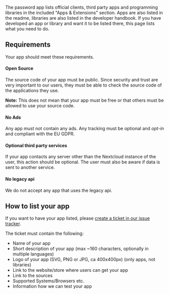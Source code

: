 The password app lists official clients, third party apps and programming libraries in the included "Apps & Extensions" section.
Apps are also listed in the readme, libraries are also listed in the developer handbook.
If you have developed an app or library and want it to be listed there, this page lists what you need to do.

## Requirements
Your app should meet these requirements.

#### Open Source
The source code of your app must be public.
Since security and trust are very important to our users, they must be able to check the source code of the applications they use.

**Note:** This does not mean that your app must be free or that others must be allowed to use your source code.

#### No Ads
Any app must not contain any ads.
Any tracking must be optional and _opt-in_ and compliant with the EU GDPR.

#### Optional third party services
If your app contacts any server other than the Nextcloud instance of the user, this action should be optional.
The user must also be aware if data is sent to another service.

#### No legacy api
We do not accept any app that uses the legacy api.


## How to list your app
If you want to have your app listed, please [create a ticket in our issue tracker](https://github.com/marius-wieschollek/passwords/issues/new?labels=feature&template=Feature_request.md).

The ticket must contain the following:
* Name of your app
* Short description of your app (max ~160 characters, optionally in multiple languages)
* Logo of your app (SVG, PNG or JPG, ca 400x400px) (only apps, not libraries)
* Link to the website/store where users can get your app
* Link to the sources
* Supported Systems/Browsers etc.
* Information how we can test your app